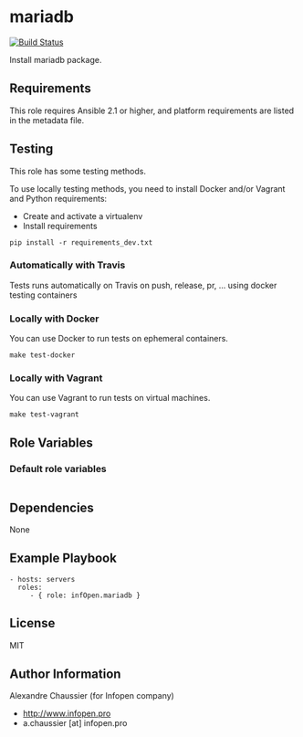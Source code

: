 # mariadb

[![Build Status](https://travis-ci.org/infOpen/ansible-role-mariadb.svg?branch=master)](https://travis-ci.org/infOpen/ansible-role-mariadb)

Install mariadb package.

## Requirements

This role requires Ansible 2.1 or higher,
and platform requirements are listed in the metadata file.

## Testing

This role has some testing methods.

To use locally testing methods, you need to install Docker and/or Vagrant and Python requirements:

* Create and activate a virtualenv
* Install requirements

```
pip install -r requirements_dev.txt
```

### Automatically with Travis

Tests runs automatically on Travis on push, release, pr, ... using docker testing containers

### Locally with Docker

You can use Docker to run tests on ephemeral containers.

```
make test-docker
```

### Locally with Vagrant

You can use Vagrant to run tests on virtual machines.

```
make test-vagrant
```

## Role Variables

### Default role variables

``` yaml
```

## Dependencies

None

## Example Playbook

    - hosts: servers
      roles:
         - { role: infOpen.mariadb }

## License

MIT

## Author Information

Alexandre Chaussier (for Infopen company)
- http://www.infopen.pro
- a.chaussier [at] infopen.pro

